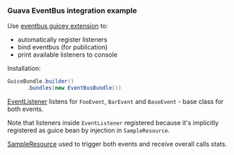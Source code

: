 ### Guava EventBus integration example

Use [eventbus guicey extension](https://github.com/xvik/dropwizard-guicey/tree/dw-3/guicey-eventbus) to:
* automatically register listeners
* bind eventbus (for publication)
* print available listeners to console

Installation:

```java
GuiceBundle.builder()
      .bundles(new EventBusBundle())
```

[EventListener](src/main/java/ru/vyarus/dropwizard/guice/examples/service/EventListener.java) listens for 
`FooEvent`, `BarEvent` and `BaseEvent` - base class for both events.

Note that listeners inside `EventListener` registered because it's implicitly registered as guice bean by
injection in `SampleResource`. 

[SampleResource](src/main/java/ru/vyarus/dropwizard/guice/examples/resource/SampleResource.java) 
used to trigger both events and receive overall calls stats.